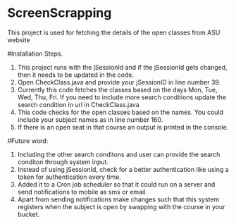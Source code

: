 # ScreenScrapping
This project is used for fetching the details of the open classes from ASU website

#Installation Steps.

1. This project runs with the jSessionId and if the jSessionId gets changed, then it needs to be updated in the code. 
2. Open CheckClass.java and provide your jSessionID in line number 39.
3. Currently this code fetches the classes based on the days Mon, Tue, Wed, Thu, Fri. If you need to include more search conditions update the search condition in url in CheckClass.java
4. This code checks for the open classes based on the names. You could include your subject names as in line number 160.
5. If there is an open seat in that course an output is printed in the console. 

#Future word:
1. Including the other search conditons and user can provide the search conditon through system input.
2. Instead of using jSessionId, check for a better authentication like using a token for authentication every time. 
3. Added it to a Cron job scheduler so that it could run on a server and send notifications to mobile as sms or email. 
4. Apart from sending notifications make changes such that this system registers when the subject is open by swapping with the course in your bucket. 

